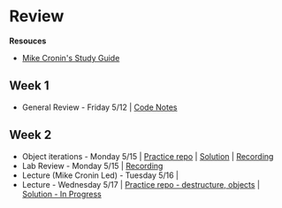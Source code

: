 # Review

**Resouces**

- [Mike Cronin's Study Guide](./review-resources/mike-cronin-study-guide.md)

## Week 1
- General Review - Friday 5/12 | [Code Notes](./index.js)

## Week 2
- Object iterations - Monday 5/15 | [Practice repo](https://github.com/jo-well29/object-iteration-pratice) | [Solution](./object-iteration-solution) | [Recording](https://us02web.zoom.us/rec/share/e0hNj9bT2rVF_ue9YWW1OtBT6SG3P_O97EDFsWTS41D3mO0VIyaIg1qsG0csnt60.QpZY5AVcxtLTFpKW)
- Lab Review - Monday 5/15 | [Recording](https://us02web.zoom.us/rec/share/po_zKMq5A0mqtsh21zz0KGYjIqiYzisceDBbCwRvGDQCawaMhYY4t0W-YmhN9X0o.3bIeAqhTAgJyDI5n)
- Lecture (Mike Cronin Led) - Tuesday 5/16 |
- Lecture - Wednesday 5/17 | [Practice repo - destructure, objects](https://github.com/jo-well29/arrays-object-practice) | [Solution - In Progress]()
